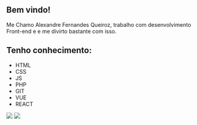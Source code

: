 ## Bem vindo!

Me Chamo Alexandre Fernandes Queiroz, trabalho com desenvolvimento Front-end e e me divirto bastante com isso.
##
## Tenho conhecimento:

+ HTML
+ CSS
+ JS
+ PHP
+ GIT
+ VUE 
+ REACT



<div> 
  <a href = "mailto:alexandrefer1231@gmail.com"><img src="https://img.shields.io/badge/-Gmail-%23333?style=for-the-badge&logo=gmail&logoColor=white" target="blank"></a>
  <a href="https://www.linkedin.com/in/xand-fernand/" target="_blank"><img src="https://img.shields.io/badge/-LinkedIn-%230077B5?style=for-the-badge&logo=linkedin&logoColor=white" target="blank"></a> 
 
 
</div>

